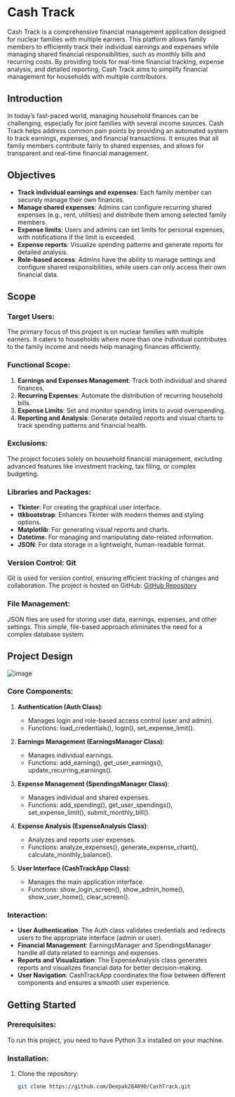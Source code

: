 # Cash Track

Cash Track is a comprehensive financial management application designed for nuclear families with multiple earners. This platform allows family members to efficiently track their individual earnings and expenses while managing shared financial responsibilities, such as monthly bills and recurring costs. By providing tools for real-time financial tracking, expense analysis, and detailed reporting, Cash Track aims to simplify financial management for households with multiple contributors.

## Introduction

In today’s fast-paced world, managing household finances can be challenging, especially for joint families with several income sources. Cash Track helps address common pain points by providing an automated system to track earnings, expenses, and financial transactions. It ensures that all family members contribute fairly to shared expenses, and allows for transparent and real-time financial management.

## Objectives

- **Track individual earnings and expenses**: Each family member can securely manage their own finances.
- **Manage shared expenses**: Admins can configure recurring shared expenses (e.g., rent, utilities) and distribute them among selected family members.
- **Expense limits**: Users and admins can set limits for personal expenses, with notifications if the limit is exceeded.
- **Expense reports**: Visualize spending patterns and generate reports for detailed analysis.
- **Role-based access**: Admins have the ability to manage settings and configure shared responsibilities, while users can only access their own financial data.

## Scope

### Target Users:
The primary focus of this project is on nuclear families with multiple earners. It caters to households where more than one individual contributes to the family income and needs help managing finances efficiently.

### Functional Scope:
1. **Earnings and Expenses Management**: Track both individual and shared finances.
2. **Recurring Expenses**: Automate the distribution of recurring household bills.
3. **Expense Limits**: Set and monitor spending limits to avoid overspending.
4. **Reporting and Analysis**: Generate detailed reports and visual charts to track spending patterns and financial health.

### Exclusions:
The project focuses solely on household financial management, excluding advanced features like investment tracking, tax filing, or complex budgeting.

### Libraries and Packages:
- **Tkinter**: For creating the graphical user interface.
- **ttkbootstrap**: Enhances Tkinter with modern themes and styling options.
- **Matplotlib**: For generating visual reports and charts.
- **Datetime**: For managing and manipulating date-related information.
- **JSON**: For data storage in a lightweight, human-readable format.

### Version Control: Git
Git is used for version control, ensuring efficient tracking of changes and collaboration. The project is hosted on GitHub: [GitHub Repository](https://github.com/Deepak284090/CashTrack.git)

### File Management:
JSON files are used for storing user data, earnings, expenses, and other settings. This simple, file-based approach eliminates the need for a complex database system.

## Project Design
![image](https://github.com/user-attachments/assets/42d00155-8b14-469e-a024-2a33e0014ab2)


### Core Components:

1. **Authentication (Auth Class)**:
   - Manages login and role-based access control (user and admin).
   - Functions: load_credentials(), login(), set_expense_limit().

2. **Earnings Management (EarningsManager Class)**:
   - Manages individual earnings.
   - Functions: add_earning(), get_user_earnings(), update_recurring_earnings().

3. **Expense Management (SpendingsManager Class)**:
   - Manages individual and shared expenses.
   - Functions: add_spending(), get_user_spendings(), set_expense_limit(), submit_monthly_bill().

4. **Expense Analysis (ExpenseAnalysis Class)**:
   - Analyzes and reports user expenses.
   - Functions: analyze_expenses(), generate_expense_chart(), calculate_monthly_balance().

5. **User Interface (CashTrackApp Class)**:
   - Manages the main application interface.
   - Functions: show_login_screen(), show_admin_home(), show_user_home(), clear_screen().

### Interaction:
- **User Authentication**: The Auth class validates credentials and redirects users to the appropriate interface (admin or user).
- **Financial Management**: EarningsManager and SpendingsManager handle all data related to earnings and expenses.
- **Reports and Visualization**: The ExpenseAnalysis class generates reports and visualizes financial data for better decision-making.
- **User Navigation**: CashTrackApp coordinates the flow between different components and ensures a smooth user experience.

## Getting Started

### Prerequisites:
To run this project, you need to have Python 3.x installed on your machine.

### Installation:
1. Clone the repository:
   ```bash
   git clone https://github.com/Deepak284090/CashTrack.git

